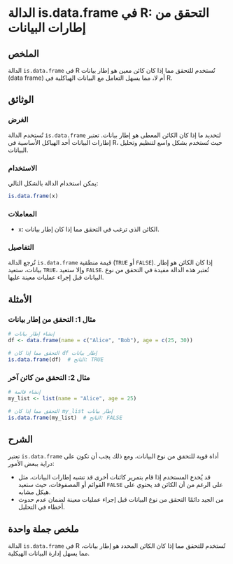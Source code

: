 <!--
Meta Description: # الدالة is.data.frame في R: التحقق من إطارات البيانات ## الملخص الدالة `is.data.frame` في R تُستخدم للتحقق مما إذا كان كائن معين هو إطار بيانات (data...
Meta Keywords: data, frame, البيانات, إطار, بيانات
-->

# الدالة is.data.frame في R: التحقق من إطارات البيانات

## الملخص
الدالة `is.data.frame` في R تُستخدم للتحقق مما إذا كان كائن معين هو إطار بيانات (data frame) أم لا، مما يسهل التعامل مع البيانات الهياكلية في R.

## الوثائق
### الغرض
تُستخدم الدالة `is.data.frame` لتحديد ما إذا كان الكائن المعطى هو إطار بيانات. تعتبر إطارات البيانات أحد الهياكل الأساسية في R، حيث تُستخدم بشكل واسع لتنظيم وتحليل البيانات.

### الاستخدام
يمكن استخدام الدالة بالشكل التالي:
```R
is.data.frame(x)
```

### المعاملات
- `x`: الكائن الذي ترغب في التحقق مما إذا كان إطار بيانات.

### التفاصيل
تُرجع الدالة `is.data.frame` قيمة منطقية (`TRUE` أو `FALSE`). إذا كان الكائن هو إطار بيانات، ستعيد `TRUE`، وإلا ستعيد `FALSE`. تُعتبر هذه الدالة مفيدة في التحقق من نوع البيانات قبل إجراء عمليات معينة عليها.

## الأمثلة
### مثال 1: التحقق من إطار بيانات
```R
# إنشاء إطار بيانات
df <- data.frame(name = c("Alice", "Bob"), age = c(25, 30))

# التحقق مما إذا كان df إطار بيانات
is.data.frame(df)  # الناتج: TRUE
```

### مثال 2: التحقق من كائن آخر
```R
# إنشاء قائمة
my_list <- list(name = "Alice", age = 25)

# التحقق مما إذا كان my_list إطار بيانات
is.data.frame(my_list)  # الناتج: FALSE
```

## الشرح
تعتبر `is.data.frame` أداة قوية للتحقق من نوع البيانات، ومع ذلك يجب أن تكون على دراية ببعض الأمور:
- قد يُخدع المستخدم إذا قام بتمرير كائنات أخرى قد تشبه إطارات البيانات، مثل القوائم أو المصفوفات، حيث ستعيد `FALSE` على الرغم من أن الكائن قد يحتوي على هيكل مشابه.
- من الجيد دائمًا التحقق من نوع البيانات قبل إجراء عمليات معينة لضمان عدم حدوث أخطاء في التحليل.

## ملخص جملة واحدة
الدالة `is.data.frame` في R تُستخدم للتحقق مما إذا كان الكائن المحدد هو إطار بيانات، مما يسهل إدارة البيانات الهيكلية.